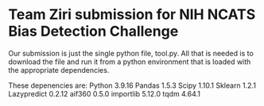 # Team Ziri submission for NIH NCATS Bias Detection Challenge

Our submission is just the single python file, tool.py. All that is needed is to download the file and run it from a python environment that is loaded with the appropriate dependencies. 

These depenencies are:
Python 3.9.16
Pandas 1.5.3
Scipy 1.10.1
Sklearn 1.2.1
Lazypredict 0.2.12
aif360 0.5.0
importlib 5.12.0
tqdm 4.64.1




 
